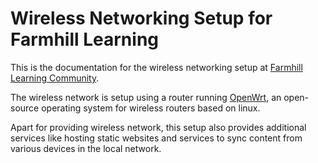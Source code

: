 # Wireless Networking Setup for Farmhill Learning

This is the documentation for the wireless networking setup at [Farmhill Learning Community](https://farmhill-learning.org/).

The wireless network is setup using a router running [OpenWrt](https://openwrt.org/), an open-source operating system for wireless routers based on linux.

Apart for providing wireless network, this setup also provides additional services like hosting static websites and services to sync content from various devices in the local network.


